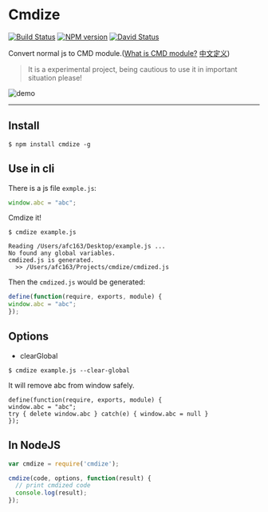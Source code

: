 # Cmdize 

[![Build Status](https://travis-ci.org/afc163/cmdize.png)](https://travis-ci.org/afc163/cmdize)
[![NPM version](https://badge.fury.io/js/cdn.png)](http://badge.fury.io/js/cmdize)
[![David Status](https://david-dm.org/afc163/cdn.png)](https://david-dm.org/afc163/cmdize) 

Convert normal js to CMD module.([What is CMD module?](https://github.com/cmdjs/specification/blob/master/draft/module.md) [中文定义](https://github.com/seajs/seajs/issues/242))

> It is a experimental project, being cautious to use it in important situation please!

![demo](https://i.alipayobjects.com/e/201310/1OP6NAiAzF.png)

---

## Install

```
$ npm install cmdize -g
```

## Use in cli

There is a js file `exmple.js`:

```js
window.abc = "abc";
```

Cmdize it!

```
$ cmdize example.js
```

```
Reading /Users/afc163/Desktop/example.js ...
No found any global variables.
cmdized.js is generated.
  >> /Users/afc163/Projects/cmdize/cmdized.js
```

Then the `cmdized.js` would be generated:

```js
define(function(require, exports, module) {
window.abc = "abc";
});
```

## Options

* clearGlobal

```
$ cmdize example.js --clear-global
```

It will remove abc from window safely.

```
define(function(require, exports, module) {
window.abc = "abc";
try { delete window.abc } catch(e) { window.abc = null }
});
```

## In NodeJS

```js
var cmdize = require('cmdize');

cmdize(code, options, function(result) {
  // print cmdized code
  console.log(result);
});
```
